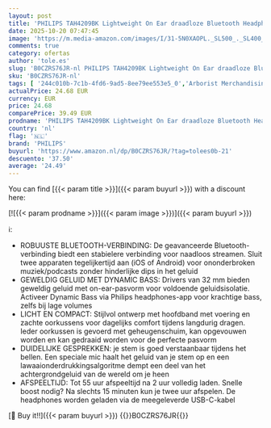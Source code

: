 ```yaml
---
layout: post
title: 'PHILIPS TAH4209BK Lightweight On Ear draadloze Bluetooth Headphones met Passive Noise Isolation - 55 uur afspeeltijd  natuurlijk geluid  heldere gesprekken  dynamische bass  2 uur USB-laden - Zwart'
date: 2025-10-20 07:47:45
image: 'https://m.media-amazon.com/images/I/31-5N0XAOPL._SL500_._SL400_.jpg'
comments: true
category: ofertas
author: 'tole.es'
slug: 'B0CZRS76JR-nl PHILIPS TAH4209BK Lightweight On Ear draadloze Bluetooth...'
sku: 'B0CZRS76JR-nl'
tags: [ '244c010b-7c1b-4fd6-9ad5-8ee79ee553e5_0','Arborist Merchandising Root','Beauty','Elektronica','Koptelefoons & oordopjes','Koptelefoons, oordopjes & accessoires','Oordopjes','Persoonlijke Verzorgingsapparaten','Scheren en ontharen','Self Service','Special Features Stores','philips','🇳🇱', ]
actualPrice: 24.68 EUR
currency: EUR
price: 24.68
comparePrice: 39.49 EUR
prodname: 'PHILIPS TAH4209BK Lightweight On Ear draadloze Bluetooth Headphones met Passive Noise Isolation - 55 uur afspeeltijd  natuurlijk geluid  heldere gesprekken  dynamische bass  2 uur USB-laden - Zwart'
country: 'nl'
flag: '🇳🇱'
brand: 'PHILIPS'
buyurl: 'https://www.amazon.nl/dp/B0CZRS76JR/?tag=tolees0b-21'
descuento: '37.50'
average: '24.49'
---
```


You can find [{{< param title >}}]({{< param buyurl >}}) with a discount here:

[![{{< param prodname >}}]({{< param image >}})]({{< param buyurl >}})

ℹ️:

- ROBUUSTE BLUETOOTH-VERBINDING: De geavanceerde Bluetooth-verbinding biedt een stabielere verbinding voor naadloos streamen. Sluit twee apparaten tegelijkertijd aan (iOS of Android) voor ononderbroken muziek/podcasts zonder hinderlijke dips in het geluid
- GEWELDIG GELUID MET DYNAMIC BASS: Drivers van 32 mm bieden geweldig geluid met on-ear-pasvorm voor voldoende geluidsisolatie. Activeer Dynamic Bass via Philips headphones-app voor krachtige bass, zelfs bij lage volumes
- LICHT EN COMPACT: Stijlvol ontwerp met hoofdband met voering en zachte oorkussens voor dagelijks comfort tijdens langdurig dragen. Ieder oorkussen is gevoerd met geheugenschuim, kan opgevouwen worden en kan gedraaid worden voor de perfecte pasvorm
- DUIDELIJKE GESPREKKEN: je stem is goed verstaanbaar tijdens het bellen. Een speciale mic haalt het geluid van je stem op en een lawaaionderdrukkingsalgoritme dempt een deel van het achtergrondgeluid van de wereld om je heen
- AFSPEELTIJD: Tot 55 uur afspeeltijd na 2 uur volledig laden. Snelle boost nodig? Na slechts 15 minuten kun je twee uur afspelen. De headphones worden geladen via de meegeleverde USB-C-kabel

[🛒 Buy it!!]({{< param buyurl >}})
{{<world>}}B0CZRS76JR{{</world>}}

